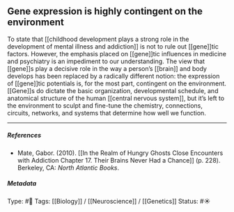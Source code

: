 ## Gene expression is highly contingent on the environment  # 

To state that [[childhood development plays a strong role in the development of mental illness and addiction]] is not to rule out [[gene]]tic factors. However, the emphasis placed on [[gene]]tic influences in medicine and psychiatry is an impediment to our understanding. The view that [[gene]]s play a decisive role in the way a person’s [[brain]] and body develops has been replaced by a radically different notion: the expression of [[gene]]tic potentials is, for the most part, contingent on the environment. [[Gene]]s do dictate the basic organization, developmental schedule, and anatomical structure of the human [[central nervous system]], but it’s left to the environment to sculpt and fine-tune the chemistry, connections, circuits, networks, and systems that determine how well we function.

___

##### References

- Mate, Gabor. (2010). [[In the Realm of Hungry Ghosts Close Encounters with Addiction Chapter 17. Their Brains Never Had a Chance]] (p. 228). Berkeley, CA: _North Atlantic Books_.

##### Metadata

Type: #🔴 
Tags: [[Biology]] / [[Neuroscience]] / [[Genetics]] 
Status: #☀️ 